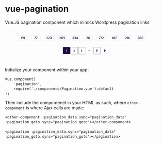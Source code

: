 # vue-pagination
Vue.JS pagination component which mimics Wordpress pagination links

![foo](https://raw.githubusercontent.com/zenithtech/vue-pagination/master/menu.gif)


Initialize your component within your app:
```
Vue.component(
	'pagination',
	require('./components/Pagination.vue').default
);
```

Then include the compomenet in your HTML as such, where `other-component` is where Ajax calls are made:

```
<other-component :pagination_data.sync="pagination_data" :pagination_goto.sync="pagination_goto"></other-component>

<pagination :pagination_data.sync="pagination_data" :pagination_goto.sync="pagination_goto"></pagination>
```
